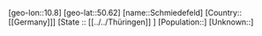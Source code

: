 ﻿---
location: [50.62,10.8]
type: City
tags:
- geo/City


SpocWebEntityId: 34049
isDeleted: false
confidential: public

---
[geo-lon::10.8]
[geo-lat::50.62]
[name::Schmiedefeld]
[Country::[[Germany]]]
[State :: [[../../Thüringen]] ]
[Population::]
[Unknown::]

